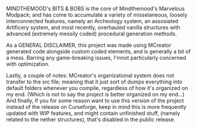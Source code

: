 MINDTHEMOOD's BITS & BOBS is the core of Mindthemood's Marvelous Modpack; and has come to accumulate a variety of misselaneous, loosely interconnected features, namely an Archeology system, an assosiated Artificery system, and most recently, overhauled vanilla structures with advanced (extremely messily coded) procedural generation methods. 

As a GENERAL DISCLAIMER, this project was made using MCreator generated code alongside custom coded elements, and is generally a bit of a mess. Barring any game-breaking issues, I'mnot particularly concerned with optimization.

Lastly, a couple of notes: MCreator's organizational system does not transfer to the src file; meaning that it just sort of dumps everything into default folders whenever you compile, regardless of how it's organized on my end. (Which is not to say the project is better organized on my end...) And finally, if you for some reason want to use this version of the project instead of the release on Curseforge, keep in mind this is more frequently updated with WIP features, and might contain unfinished stuff, (namely related to the nether structures), that's disabled in the public release.
